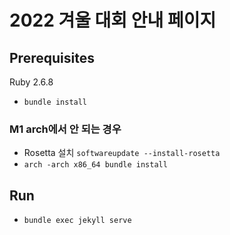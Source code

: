 # 2022 겨울 대회 안내 페이지

## Prerequisites

Ruby 2.6.8

- `bundle install`

### M1 arch에서 안 되는 경우

- Rosetta 설치 `softwareupdate --install-rosetta`
- `arch -arch x86_64 bundle install`

## Run

- `bundle exec jekyll serve`

